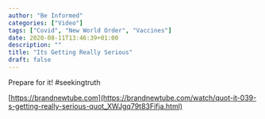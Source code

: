 ```yaml
---
author: "Be Informed"
categories: ["Video"]
tags: ["Covid", "New World Order", "Vaccines"]
date: 2020-08-11T13:46:39+01:00
description: ""
title: "Its Getting Really Serious"
draft: false
---
```


Prepare for it!  #seekingtruth

[https://brandnewtube.com](https://brandnewtube.com/watch/quot-it-039-s-getting-really-serious-quot_XWJgq79t83Fifja.html)
